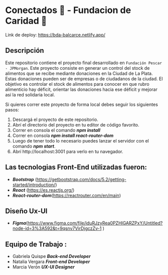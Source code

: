 # Conectados 🙌 - Fundacion de Caridad  🎁
Link de deploy: https://bda-balcarce.netlify.app/

## Descripción

Este repositorio contiene el proyecto final desarrollado en  `Fundación Pescar - JPMorgan`.
Este proyecto consiste en generar un control del stock de alimentos que se recibe mediante donaciones
en la Ciudad de La Plata. Estas donaciones pueden ser de empresas o de ciudadanos de la ciudad.
El objetivo es controlar el stock de alimentos para conocer en que rubro alimenticio hay déficit,
orientar las donaciones hacia ese déficit y mejorar así la red solidaria local.



Si quieres correr este proyecto de forma local debes seguir los siguientes pasos:
1. Descargá el proyecto de este repositorio.
2. Abrí el directorio del proyecto en tu editor de código favorito.
3. Correr en consola el comando ***npm install***
4. Correr en consola  ***npm install react-router-dom***
6. Luego de tener todo lo necesario puedes lanzar el servidor con  el comando ***npm start***.
7. Abrí http://localhost:3001 para verlo en tu navegador.

## Las tecnologias Front-End utilizadas fueron:

* ***Bootstrap*** (https://getbootstrap.com/docs/5.2/getting-started/introduction/)
* ***React*** (https://es.reactjs.org/)
* ***React-router-dom***(https://reactrouter.com/en/main)

## Diseño Ux-UI
* ***Figma***(https://www.figma.com/file/iduRJzyRea0PZHlGARZPxY/Untitled?node-id=3%3A592&t=9qsnv7VirDjgczZv-1 )

## Equipo de Trabajo :
* Gabriela Quispe ***Back-end Developer***
* Natalia Vergara ***Front-end Developer***
* Marcia Verón ***UX-UI Designer***